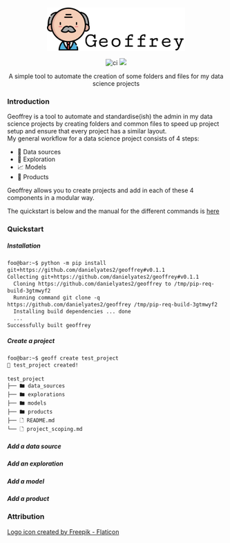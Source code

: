 <p align="center">
    <img src="docs/static/images/geoffrey-logo.png">
</p>

<p align="center">
    <img src="https://github.com/danielyates2/geoffrey/actions/workflows/ci.yml/badge.svg" alt="ci">
    <a href="https://codecov.io/gh/danielyates2/geoffrey" > 
        <img src="https://codecov.io/gh/danielyates2/geoffrey/branch/main/graph/badge.svg?token=ZFU8ZYE9HG"/> 
    </a>
</p>

<p align="center">
A simple tool to automate the creation of some folders and files for my
data science projects
</p>

<h3>Introduction</h3>
Geoffrey is a tool to automate and standardise(ish) the admin in my data science projects by creating folders and common files to speed up project setup and ensure that every project has a similar layout.
<br>
My general workflow for a data science project consists of 4 steps:

* 📄 Data sources
* 🔎 Exploration
* 📈 Models
* 🎁 Products

Geoffrey allows you to create projects and add in each of these 4 components in a modular way.

The quickstart is below and the manual for the different commands is <a href="docs/geoff.md">here</a>

<h3>Quickstart</h3>
<h5>Installation</h5>

```console
foo@bar:~$ python -m pip install git+https://github.com/danielyates2/geoffrey#v0.1.1
Collecting git+https://github.com/danielyates2/geoffrey#v0.1.1
  Cloning https://github.com/danielyates2/geoffrey to /tmp/pip-req-build-3gtmwyf2
  Running command git clone -q https://github.com/danielyates2/geoffrey /tmp/pip-req-build-3gtmwyf2
  Installing build dependencies ... done
  ...
Successfully built geoffrey
```

<h5>Create a project</h5>

```console
foo@bar:~$ geoff create test_project
🚀 test_project created!

test_project
├── 🖿 data_sources
├── 🖿 explorations
├── 🖿 models
├── 🖿 products
├── 🗋 README.md
└── 🗋 project_scoping.md
```

<h5>Add a data source</h5>
<h5>Add an exploration</h5>
<h5>Add a model</h5>
<h5>Add a product</h5>


### Attribution
<a href="https://www.flaticon.com/free-icons/professor" title="icon">Logo icon created by Freepik - Flaticon</a>
